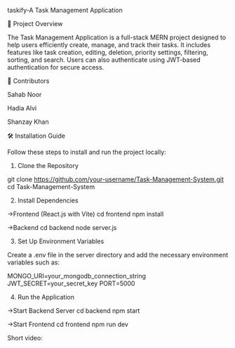 taskify-A Task Management Application

📌 Project Overview

The Task Management Application is a full-stack MERN project designed to 
help users efficiently create, manage, and track their tasks. It includes
features like task creation, editing, deletion, priority settings, filtering,
sorting, and search. Users can also authenticate using JWT-based authentication
for secure access.

👥 Contributors

Sahab Noor

Hadia Alvi

Shanzay Khan


🛠️ Installation Guide

Follow these steps to install and run the project locally:

1. Clone the Repository

git clone https://github.com/your-username/Task-Management-System.git
cd Task-Management-System

2. Install Dependencies

->Frontend (React.js with Vite)
cd frontend
npm install

->Backend 
cd backend
node server.js

3. Set Up Environment Variables

Create a .env file in the server directory and add the necessary environment variables such as:

MONGO_URI=your_mongodb_connection_string
JWT_SECRET=your_secret_key
PORT=5000

4. Run the Application

->Start Backend Server
cd backend
npm start

->Start Frontend
cd frontend
npm run dev


Short video:



